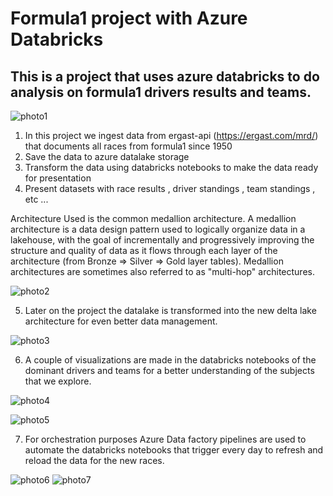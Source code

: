 # Formula1 project with Azure Databricks

## This is a project that uses azure databricks to do analysis on formula1 drivers results and teams.

![photo1](https://github.com/giannisyp/formula1_azure_databricks/assets/119696474/13d15643-eb31-4bcd-81ee-de60ccc6be63)


1. In this project we ingest data from ergast-api (https://ergast.com/mrd/) that documents all races from formula1 since 1950
2. Save the data to azure datalake storage 
3. Transform the data using databricks notebooks to make the data ready for presentation 
4. Present datasets with race results , driver standings , team standings , etc ...


Architecture Used is the common medallion architecture.
A medallion architecture is a data design pattern used to logically organize data in a lakehouse, with the goal of incrementally and progressively improving the structure and quality of data as it flows through each layer of the architecture (from Bronze ⇒ Silver ⇒ Gold layer tables). Medallion architectures are sometimes also referred to as "multi-hop" architectures.

![photo2](https://github.com/giannisyp/formula1_azure_databricks/assets/119696474/feda489a-6a01-4fb2-b701-2a0c976f7a81)

5. Later on the project the datalake is transformed into the new delta lake architecture for even better data management.

![photo3](https://github.com/giannisyp/formula1_azure_databricks/assets/119696474/3b55ccb8-90a3-4d42-8329-f24fe97cc0eb)


6. A couple of visualizations are made in the databricks notebooks of the dominant drivers and teams for a better understanding of the subjects that we explore.

![photo4](https://github.com/giannisyp/formula1_azure_databricks/assets/119696474/2c445fa0-9890-40c6-9c60-41c8eedde89e)

![photo5](https://github.com/giannisyp/formula1_azure_databricks/assets/119696474/98958f36-6e6c-4f3a-bbd1-0b0b5feca67b)


7. For orchestration purposes Azure Data factory pipelines are used to automate the databricks notebooks that trigger every day to refresh and reload the data for the new races.

![photo6](https://github.com/giannisyp/formula1_azure_databricks/assets/119696474/54a8702e-3754-4d5c-a35f-6bfdd712e743)
![photo7](https://github.com/giannisyp/formula1_azure_databricks/assets/119696474/067e6b87-184f-4bbd-9a09-db3e0d2f1e00)



